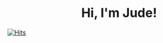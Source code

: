 <h1 align="center">Hi, I'm Jude!</h1>




[![Hits](https://hits.seeyoufarm.com/api/count/incr/badge.svg?url=https%3A%2F%2Fgithub.com%2Fdajude&count_bg=%2379C83D&title_bg=%23000000&icon=visualstudiocode.svg&icon_color=%23FFFFFF&title=hits&edge_flat=true)](https://hits.seeyoufarm.com)
